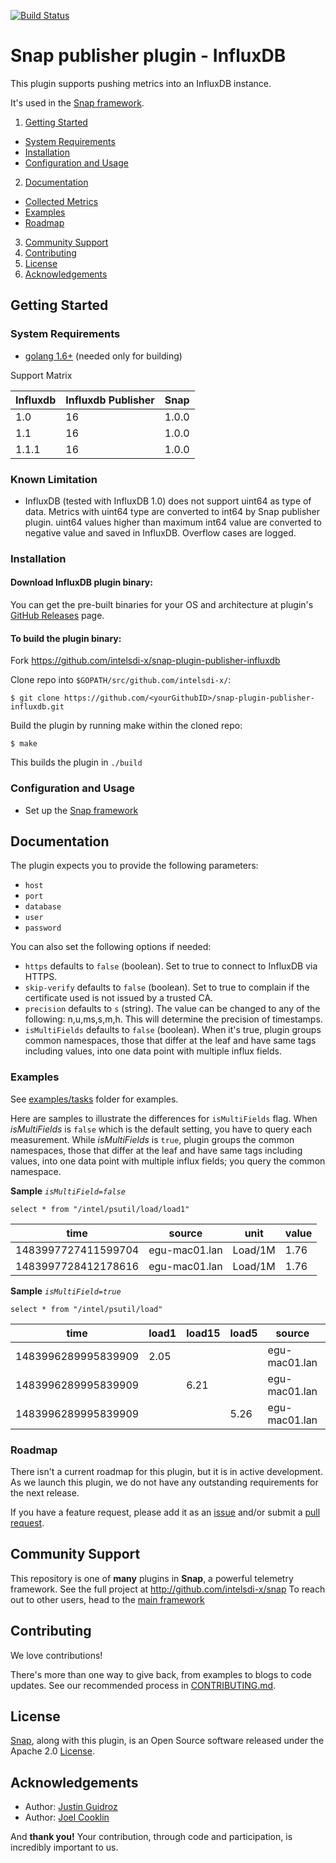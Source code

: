 [![Build Status](https://travis-ci.org/intelsdi-x/snap-plugin-publisher-influxdb.svg?branch=master)](https://travis-ci.org/intelsdi-x/snap-plugin-publisher-influxdb)

# Snap publisher plugin - InfluxDB

This plugin supports pushing metrics into an InfluxDB instance.

It's used in the [Snap framework](http://github.com/intelsdi-x/snap).

1. [Getting Started](#getting-started)
  * [System Requirements](#system-requirements)
  * [Installation](#installation)
  * [Configuration and Usage](#configuration-and-usage)
2. [Documentation](#documentation)
  * [Collected Metrics](#collected-metrics)
  * [Examples](#examples)
  * [Roadmap](#roadmap)
3. [Community Support](#community-support)
4. [Contributing](#contributing)
5. [License](#license)
6. [Acknowledgements](#acknowledgements)

## Getting Started

### System Requirements

* [golang 1.6+](https://golang.org/dl/) (needed only for building)

Support Matrix

Influxdb | Influxdb Publisher | Snap
-----|-----|-----
1.0 | 16 | 1.0.0
1.1 | 16 | 1.0.0
1.1.1 | 16 | 1.0.0

### Known Limitation

* InfluxDB (tested with InfluxDB 1.0) does not support uint64 as type of data. Metrics with uint64 type are converted to int64 by Snap publisher plugin. uint64 values higher than maximum int64 value are converted to negative value and saved in InfluxDB. Overflow cases are logged.

### Installation

#### Download InfluxDB plugin binary:
You can get the pre-built binaries for your OS and architecture at plugin's [GitHub Releases](https://github.com/intelsdi-x/snap-plugin-publisher-influxdb/releases) page.

#### To build the plugin binary:
Fork https://github.com/intelsdi-x/snap-plugin-publisher-influxdb

Clone repo into `$GOPATH/src/github.com/intelsdi-x/`:

```
$ git clone https://github.com/<yourGithubID>/snap-plugin-publisher-influxdb.git
```

Build the plugin by running make within the cloned repo:
```
$ make
```
This builds the plugin in `./build`

### Configuration and Usage
* Set up the [Snap framework](https://github.com/intelsdi-x/snap/blob/master/README.md#getting-started)

## Documentation

The plugin expects you to provide the following parameters:
 - `host`
 - `port`
 - `database`
 - `user`
 - `password`

You can also set the following options if needed:
 - `https` defaults to `false` (boolean). Set to true to connect to InfluxDB via HTTPS.
 - `skip-verify` defaults to `false` (boolean). Set to true to complain if the certificate used is not issued by a trusted CA.
 - `precision` defaults to `s` (string). The value can be changed to any of the following: n,u,ms,s,m,h. This will determine the precision of timestamps.
 - `isMultiFields` defaults to `false` (boolean). When it's true, plugin groups common namespaces, those that differ at the leaf and have same tags including values, into one data point with multiple influx fields.  
 
### Examples

See [examples/tasks](https://github.com/intelsdi-x/snap-plugin-publisher-influxdb/tree/master/examples/tasks) folder for examples.  

Here are samples to illustrate the differences for `isMultiFields` flag. When *isMultiFields* is `false` which is the default setting, 
you have to query each measurement. While *isMultiFields* is `true`, plugin groups the common namespaces, those that differ at the leaf and have same tags including values, into one data point with multiple influx fields; you query the common namespace.

**Sample** *`isMultiField=false`*
```
select * from "/intel/psutil/load/load1"
```

| time | source | unit | value |
|---------------------|---------------|---------|-------|
| 1483997727411599704 | egu-mac01.lan | Load/1M | 1.76 |
| 1483997728412178616 | egu-mac01.lan | Load/1M | 1.76 |


**Sample** *`isMultiField=true`*
```
select * from "/intel/psutil/load"
```

| time | load1 | load15 | load5 | source | unit |
|---------------------|-------|--------|-------|---------------|---------|
| 1483996289995839909 | 2.05 |  |  | egu-mac01.lan | Load/1M |
| 1483996289995839909 |  | 6.21 |  | egu-mac01.lan | Load/1M |
| 1483996289995839909 |  |  | 5.26 | egu-mac01.lan | Load/1M |

### Roadmap

There isn't a current roadmap for this plugin, but it is in active development. As we launch this plugin, we do not have any outstanding requirements for the next release.

If you have a feature request, please add it as an [issue](https://github.com/intelsdi-x/snap-plugin-publisher-influxdb/issues/new) and/or submit a [pull request](https://github.com/intelsdi-x/snap-plugin-publisher-influxdb/pulls).

## Community Support
This repository is one of **many** plugins in **Snap**, a powerful telemetry framework. See the full project at http://github.com/intelsdi-x/snap To reach out to other users, head to the [main framework](https://github.com/intelsdi-x/snap#community-support)

## Contributing
We love contributions! 

There's more than one way to give back, from examples to blogs to code updates. See our recommended process in [CONTRIBUTING.md](CONTRIBUTING.md).

## License
[Snap](http://github.com/intelsdi-x/snap), along with this plugin, is an Open Source software released under the Apache 2.0 [License](LICENSE).

## Acknowledgements
* Author: [Justin Guidroz](https://github.com/geauxvirtual)
* Author: [Joel Cooklin](https://github.com/jcooklin)

And **thank you!** Your contribution, through code and participation, is incredibly important to us.
